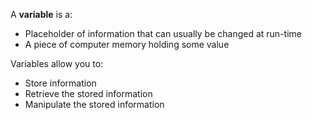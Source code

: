 A **variable** is a:
  - Placeholder of information that can usually be changed at run-time
  - A piece of computer memory holding some value

Variables allow you to:
  - Store information
  - Retrieve the stored information
  - Manipulate the stored information